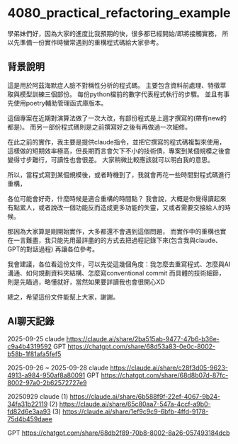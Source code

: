 # 4080_practical_refactoring_example
學弟妹們好，因為大家的進度比我預期的快，很多都已經開始/即將接觸實務，
所以先準備一份實作時蠻常遇到的重構程式碼給大家參考。

## 背景說明
這是用於阿茲海默症人臉不對稱性分析的程式碼。
主要包含資料前處理、特徵萃取與模型訓練三個部份。
每份python檔前的數字代表程式執行的步驟。
並且有事先使用poetry輔助管理函式庫版本。

這個專案在近期對演算法做了一次大改，有部份程式是上週才撰寫的(帶有new的都是)。
而另一部份程式碼則是之前撰寫好之後有再做過一次細修。

在此之前的實作，我主要是提供claude指令，並把它撰寫的程式碼複製來使用，
這樣做的短期效率極高，但長期而言會欠下不小的技術債，專案到某個規模之後會變得寸步難行，可讀性也會很差。
大家稍微比較應該就可以明白我的意思。

所以，當程式寫到某個規模後，或者時機到了，我就會再花一些時間對程式碼進行重構，

各位可能會好奇，什麼時候是適合重構的時間點？
我會說，大概是你覺得讀起來有點累人，或者說改一個功能反而造成更多功能的失靈，又或者需要交接給人的時候。

那因為大家算是剛開始實作，大多都還不會遇到這個問題，
而實作中的重構也實在一言難盡，我只能先用最詳盡的的方式去把過程記錄下來(包含我與claude、GPT的對話過程)
再讓各位參考。

我會建議，各位看這份文件，可以先從這幾個角度：我怎麼去重寫程式、怎麼與AI溝通、如何規劃資料夾結構、怎麼寫conventional commit
而具體的技術細節，則是先瞄過，略懂就好，當然如果要詳讀我也會很開心XD

總之，希望這份文件能幫上大家，謝謝。

## AI聊天記錄

2025-09-25 
claude
https://claude.ai/share/2ba515ab-9477-47b6-b36e-c9a4b4319592
GPT
https://chatgpt.com/share/68d53a83-0e0c-8002-b58b-1f81afa5fef5

2025-09-26 ~ 2025-09-28
claude
https://claude.ai/share/c28f3d05-9623-4913-a984-950af8a80091
GPT
https://chatgpt.com/share/68d8b07d-87fc-8002-97a0-2b62572727e9

20250929
claude
(1) https://claude.ai/share/6b588f9f-22ef-4067-9b24-34fa31b22119
(2) https://claude.ai/share/65c80aa7-547a-4ccf-a9b0-fd82d6e3aa93
(3) https://claude.ai/share/1ef9c9c9-6bfb-4ffd-9178-75d4b459daee

GPT
https://chatgpt.com/share/68db2f89-70b8-8002-8a26-057493184dcb